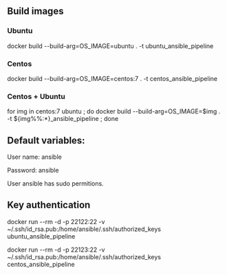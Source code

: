 ## Build images 
### Ubuntu
 docker build --build-arg=OS_IMAGE=ubuntu . -t ubuntu_ansible_pipeline
### Centos
 docker build --build-arg=OS_IMAGE=centos:7 . -t centos_ansible_pipeline 
### Centos + Ubuntu
 for img in centos:7 ubuntu ; do docker build --build-arg=OS_IMAGE=$img . -t ${img%%:*}_ansible_pipeline ; done
 
## Default variables:
 User name: ansible
 
 Password: ansible
 
 User ansible has sudo permitions.

## Key authentication 
 docker run --rm -d -p 22122:22 -v ~/.ssh/id_rsa.pub:/home/ansible/.ssh/authorized_keys ubuntu_ansible_pipeline
 
 docker run --rm -d -p 22123:22 -v ~/.ssh/id_rsa.pub:/home/ansible/.ssh/authorized_keys centos_ansible_pipeline
